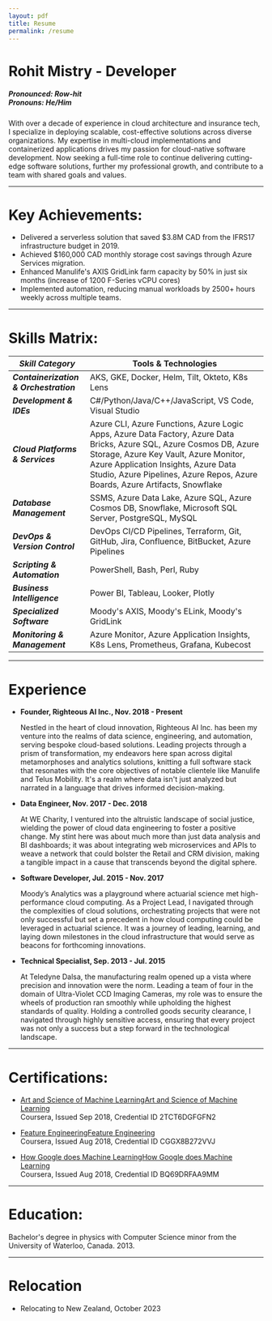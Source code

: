 ```yaml
---
layout: pdf
title: Resume
permalink: /resume
---
```


# **Rohit Mistry - Developer**

<h5>
    Pronounced: Row-hit
    <br/>
    Pronouns: He/Him
</h5>

With over a decade of experience in cloud architecture and insurance tech, I specialize in deploying scalable, cost-effective solutions across diverse organizations. My expertise in multi-cloud implementations and containerized applications drives my passion for cloud-native software development. Now seeking a full-time role to continue delivering cutting-edge software solutions, further my professional growth, and contribute to a team with shared goals and values.

_____

# Key Achievements:

- Delivered a serverless solution that saved $3.8M CAD from the IFRS17 infrastructure budget in 2019.
- Achieved $160,000 CAD monthly storage cost savings through Azure Services migration.
- Enhanced Manulife's AXIS GridLink farm capacity by 50% in just six months (increase of 1200 F-Series vCPU cores)
- Implemented automation, reducing manual workloads by 2500+ hours weekly across multiple teams.

_____

# Skills Matrix:

| **_Skill Category_** | **Tools & Technologies** |
| ----- | ----- |
| **_Containerization & Orchestration_** | AKS, GKE, Docker, Helm, Tilt, Okteto, K8s Lens |
| **_Development & IDEs_** | C#/Python/Java/C++/JavaScript, VS Code, Visual Studio |
| **_Cloud Platforms & Services_** | Azure CLI, Azure Functions, Azure Logic Apps, Azure Data Factory, Azure Data Bricks, Azure SQL, Azure Cosmos DB, Azure Storage, Azure Key Vault, Azure Monitor, Azure Application Insights, Azure Data Studio, Azure Pipelines, Azure Repos, Azure Boards, Azure Artifacts, Snowflake |
| **_Database Management_** | SSMS, Azure Data Lake, Azure SQL, Azure Cosmos DB, Snowflake, Microsoft SQL Server, PostgreSQL, MySQL |
| **_DevOps & Version Control_** | DevOps CI/CD Pipelines, Terraform, Git, GitHub, Jira, Confluence, BitBucket, Azure Pipelines |
| **_Scripting & Automation_** | PowerShell, Bash, Perl, Ruby |
| **_Business Intelligence_** | Power BI, Tableau, Looker, Plotly |
| **_Specialized Software_** | Moody's AXIS, Moody's ELink, Moody's GridLink |
| **_Monitoring & Management_** | Azure Monitor, Azure Application Insights, K8s Lens, Prometheus, Grafana, Kubecost |

_____

# Experience

- **Founder, Righteous AI Inc., Nov. 2018 - Present**

  Nestled in the heart of cloud innovation, Righteous AI Inc. has been my venture into the realms of data science, engineering, and automation, serving bespoke cloud-based solutions. Leading projects through a prism of transformation, my endeavors here span across digital metamorphoses and analytics solutions, knitting a full software stack that resonates with the core objectives of notable clientele like Manulife and Telus Mobility. It's a realm where data isn't just analyzed but narrated in a language that drives informed decision-making.

- **Data Engineer, Nov. 2017 - Dec. 2018**

  At WE Charity, I ventured into the altruistic landscape of social justice, wielding the power of cloud data engineering to foster a positive change. My stint here was about much more than just data analysis and BI dashboards; it was about integrating web microservices and APIs to weave a network that could bolster the Retail and CRM division, making a tangible impact in a cause that transcends beyond the digital sphere.

- **Software Developer, Jul. 2015 - Nov. 2017**

  Moody’s Analytics was a playground where actuarial science met high-performance cloud computing. As a Project Lead, I navigated through the complexities of cloud solutions, orchestrating projects that were not only successful but set a precedent in how cloud computing could be leveraged in actuarial science. It was a journey of leading, learning, and laying down milestones in the cloud infrastructure that would serve as beacons for forthcoming innovations.

- **Technical Specialist, Sep. 2013 - Jul. 2015**

  At Teledyne Dalsa, the manufacturing realm opened up a vista where precision and innovation were the norm. Leading a team of four in the domain of Ultra-Violet CCD Imaging Cameras, my role was to ensure the wheels of production ran smoothly while upholding the highest standards of quality. Holding a controlled goods security clearance, I navigated through highly sensitive access, ensuring that every project was not only a success but a step forward in the technological landscape.

_____

# Certifications:

- [Art and Science of Machine LearningArt and Science of Machine Learning](https://www.coursera.org/account/accomplishments/verify/2TCT6DGFGFN2)
  <br/>
  Coursera, Issued Sep 2018, Credential ID 2TCT6DGFGFN2

- [Feature EngineeringFeature Engineering](https://www.coursera.org/account/accomplishments/verify/CGGX8B272VVJ)
  <br/>
  Coursera, Issued Aug 2018, Credential ID CGGX8B272VVJ

- [How Google does Machine LearningHow Google does Machine Learning](https://www.coursera.org/account/accomplishments/verify/BQ69DRFAA9MM)
  <br/>
  Coursera, Issued Aug 2018, Credential ID BQ69DRFAA9MM

_____

# Education:

Bachelor's degree in physics with Computer Science minor from the University of Waterloo, Canada. 2013.

_____

# Relocation

- Relocating to New Zealand, October 2023

